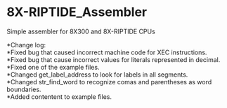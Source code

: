 # 8X-RIPTIDE_Assembler
Simple assembler for 8X300 and 8X-RIPTIDE CPUs  

*Change log:  
  *Fixed bug that caused incorrect machine code for XEC instructions.  
  *Fixed bug that cause incorrect values for literals represented in decimal.  
  *Fixed one of the example files.  
  *Changed get_label_address to look for labels in all segments.  
  *Changed str_find_word to recognize comas and parentheses as word boundaries.  
  *Added contentent to example files.  
